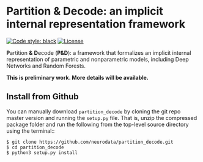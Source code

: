 # Partition & Decode: an implicit internal representation framework

[![Code style: black](https://img.shields.io/badge/code%20style-black-000000.svg)](https://github.com/psf/black)
[![License](https://img.shields.io/badge/License-MIT-blue)](https://opensource.org/licenses/MIT)
<!-- [![arXiv](https://img.shields.io/badge/arXiv--red.svg?style=flat)](https://arxiv.org/abs/) -->
<!-- [![CircleCI](https://circleci.com/gh/neurodata/pd-paper/tree/main.svg?style=shield)](https://circleci.com/gh/neurodata/pd-paper/tree/main) -->
<!-- [![Netlify](https://img.shields.io/netlify/)](https://app.netlify.com/sites/pd/deploys) -->

**P**artition **&** **D**ecode (**P&D**): a framework that formalizes an implicit internal representation of parametric and nonparametric models, including Deep Networks and Random Forests.

**This is preliminary work. More details will be available.**

<!-- - **Documentation:** https://pd.neurodata.io/
- **Abstract:** https://pd.neurodata.io/#abstract
- **Replication Guide:** https://pd.neurodata.io/#replicate
- **Benchmark Figures:** https://pd.neurodata.io/#benchmarks -->

Install from Github
-------------------
You can manually download ``partition_decode`` by cloning the git repo master version and
running the ``setup.py`` file. That is, unzip the compressed package folder
and run the following from the top-level source directory using the terminal::

    $ git clone https://github.com/neurodata/partition_decode.git
    $ cd partition_decode
    $ python3 setup.py install
